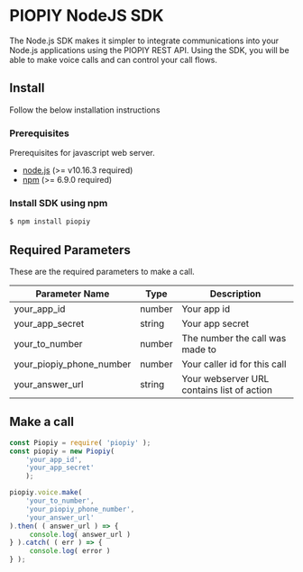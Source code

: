 # PIOPIY NodeJS SDK

The Node.js SDK makes it simpler to integrate communications into your Node.js applications using the PIOPIY REST API. Using the SDK, you will be able to make voice calls and can control your call flows.

## Install

Follow the below installation instructions

### Prerequisites

Prerequisites for javascript web server.

- <a href="https://nodejs.org/en/" target="_blank">node.js</a> (>= v10.16.3 required)
- <a href="https://www.npmjs.com/" target="_blank">npm</a> (>= 6.9.0 required)

### Install SDK using npm

```bash
$ npm install piopiy
```
## Required Parameters

These are the required parameters to make a call.

| Parameter Name           | Type   |      Description                                            |
|  ---                     |    --- | ---                                                         | 
| your_app_id              | number | Your app id                                                 | 
| your_app_secret          | string | Your app secret                                             | 
| your_to_number           | number | The number the call was made to                             | 
| your_piopiy_phone_number | number | Your caller id for this call                                | 
| your_answer_url          | string | Your webserver URL contains list of action                  | 



## Make a call
```javascript
const Piopiy = require( 'piopiy' );
const piopiy = new Piopiy( 
    'your_app_id', 
    'your_app_secret' 
    );

piopiy.voice.make( 
    'your_to_number', 
    'your_piopiy_phone_number',
    'your_answer_url' 
).then( ( answer_url ) => {
     console.log( answer_url )
} ).catch( ( err ) => {
     console.log( error )
} );
```




